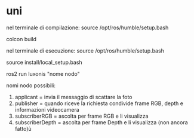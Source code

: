 # uni

nel terminale di compilazione:
source /opt/ros/humble/setup.bash

colcon build

nel terminale di esecuzione:
source /opt/ros/humble/setup.bash

source install/local_setup.bash

ros2 run luxonis "nome nodo"

nomi nodo possibili:
1) applicant = invia il messaggio di scattare la foto
2) publisher = quando riceve la richiesta condivide frame RGB, depth e informazioni videocamera
3) subscriberRGB = ascolta per frame RGB e li visualizza
4) subscriberDepth = ascolta per frame Depth e li visualizza (non ancora fatto)ù
